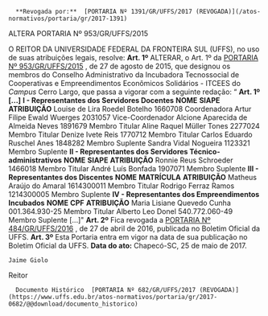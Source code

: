       **Revogada por:**  [PORTARIA Nº 1391/GR/UFFS/2017 (REVOGADA)](/atos-normativos/portaria/gr/2017-1391) 

   ALTERA PORTARIA Nº 953/GR/UFFS/2015  

 O REITOR DA UNIVERSIDADE FEDERAL DA FRONTEIRA SUL (UFFS), no uso de suas atribuições legais, resolve:   **Art. 1º** ALTERAR, o Art. 1º da [PORTARIA Nº 953/GR/UFFS/2015](https://www.uffs.edu.br/atos-normativos/portaria/gr/2015-0953)  , de 27 de agosto de 2015, que designou os membros do Conselho Administrativo da Incubadora Tecnossocial de Cooperativas e Empreendimentos Econômicos Solidários - ITCEES do *Campus* Cerro Largo, que passa a vigorar com a seguinte redação: “ **Art. 1º [...]**  **I - Representantes dos Servidores Docentes**      **NOME**    **SIAPE**    **ATRIBUIÇÃO**      Louise de Lira Roedel Botelho   1660708   Coordenadora     Artur Filipe Ewald Wuerges   2031057   Vice-Coordenador     Alcione Aparecida de Almeida Neves   1891679   Membro Titular     Aline Raquel Müller Tones   2277024   Membro Titular     Denize Ivete Reis   1770712   Membro Titular     Carlos Eduardo Ruschel Anes   1848282   Membro Suplente     Sandra Vidal Nogueira   1123321   Membro Suplente     **II - Representantes dos Servidores Técnico-administrativos**      **NOME**    **SIAPE**    **ATRIBUIÇÃO**      Ronnie Reus Schroeder   1466018   Membro Titular     André Luís Bonfada   1907071   Membro Suplente     **III - Representantes dos Discentes**      **NOME**    **MATRÍCULA**    **ATRIBUIÇÃO**      Matheus Araújo do Amaral   1614300011   Membro Titular     Rodrigo Ferraz Ramos   1214300005   Membro Suplente     **IV - Representantes dos Empreendimentos Incubados**      **NOME**    **CPF**    **ATRIBUIÇÃO**      Maria Lisiane Quevedo Cunha   001.364.930-25   Membro Titular     Alberto Leo Donel   540.772.060-49   Membro Suplente     [...]"   **Art. 2º** Fica revogada a [PORTARIA Nº 484/GR/UFFS/2016](https://www.uffs.edu.br/atos-normativos/portaria/gr/2016-0484)  , de 27 de abril de 2016, publicada no Boletim Oficial da UFFS.   **Art. 3º** Esta Portaria entra em vigor na data de sua publicação no Boletim Oficial da UFFS.      **Data do ato:** Chapecó-SC, 25 de maio de 2017.   
 

    Jaime Giolo   
 Reitor 

      Documento Histórico  [PORTARIA Nº 682/GR/UFFS/2017 (REVOGADA)](https://www.uffs.edu.br/atos-normativos/portaria/gr/2017-0682/@@download/documento_historico)     
      